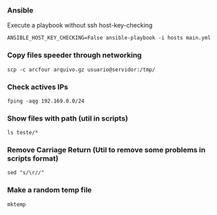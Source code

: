### Ansible
Execute a playbook without ssh host-key-checking
```
ANSIBLE_HOST_KEY_CHECKING=False ansible-playbook -i hosts main.yml
```
### Copy files speeder through networking
```
scp -c arcfour arquivo.gz usuario@servidor:/tmp/
```
### Check actives IPs
```
fping -aqg 192.169.0.0/24
```
### Show files with path (util in scripts)
```
ls teste/*
```
### Remove Carriage Return (Util to remove some problems in scripts format)
```
sed "s/\r//"
```
### Make a random temp file
```
mktemp
```
